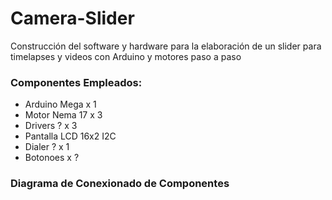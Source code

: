 # Camera-Slider
Construcción del software y hardware para la elaboración de un slider para timelapses y videos con Arduino y motores paso a paso

### Componentes Empleados:
- Arduino Mega x 1
- Motor Nema 17 x 3
- Drivers ? x 3
- Pantalla LCD 16x2 I2C
- Dialer ? x 1
- Botonoes x ?

### Diagrama de Conexionado de Componentes
